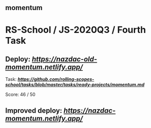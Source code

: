 ## momentum

# RS-School / JS-2020Q3 / Fourth Task

## Deploy:   ***https://nazdac-old-momentum.netlify.app/***

Task: ***https://github.com/rolling-scopes-school/tasks/blob/master/tasks/ready-projects/momentum.md***

Score: 46 / 50

## Improved deploy: ***https://nazdac-momentum.netlify.app/***
